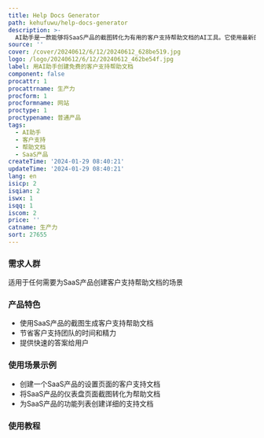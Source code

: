 ```yaml
---
title: Help Docs Generator
path: kehufuwu/help-docs-generator
description: >-
  AI助手是一款能够将SaaS产品的截图转化为有用的客户支持帮助文档的AI工具。它使用最新的人工智能技术，可以将你的SaaS产品截图（如设置或仪表盘页面）转化为详细的客户支持文档。它能帮助你快速创建免费的帮助文档，减少客户支持团队的工作负担，并提供更快速的答案给用户。
source: ''
cover: /cover/20240612/6/12/20240612_628be519.jpg
logo: /logo/20240612/6/12/20240612_462be54f.jpg
label: 用AI助手创建免费的客户支持帮助文档
component: false
procattr: 1
procattrname: 生产力
procform: 1
procformname: 网站
proctype: 1
proctypename: 普通产品
tags:
  - AI助手
  - 客户支持
  - 帮助文档
  - SaaS产品
createTime: '2024-01-29 08:40:21'
updateTime: '2024-01-29 08:40:21'
lang: en
isicp: 2
isqian: 2
iswx: 1
isqq: 1
iscom: 2
price: ''
catname: 生产力
sort: 27655
---
```




### 需求人群
适用于任何需要为SaaS产品创建客户支持帮助文档的场景

### 产品特色
- 使用SaaS产品的截图生成客户支持帮助文档
- 节省客户支持团队的时间和精力
- 提供快速的答案给用户

### 使用场景示例
- 创建一个SaaS产品的设置页面的客户支持文档
- 将SaaS产品的仪表盘页面截图转化为帮助文档
- 为SaaS产品的功能列表创建详细的支持文档

### 使用教程


  
